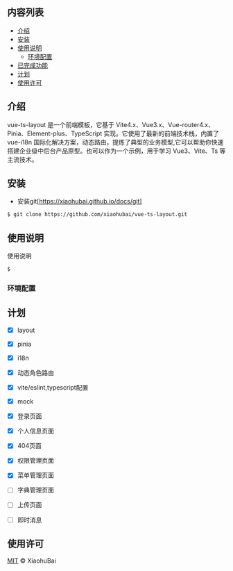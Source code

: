## 内容列表

- [介绍](#介绍)
- [安装](#安装)
- [使用说明](#使用说明)
	- [环境配置](#环境配置)
- [已完成功能](#已完成功能)
- [计划](#计划)
- [使用许可](#使用许可)

## 介绍
vue-ts-layout 是一个前端模板，它基于 Vite4.x、Vue3.x、Vue-router4.x、Pinia、Element-plus、TypeScript 实现。它使用了最新的前端技术栈，内置了 vue-i18n 国际化解决方案，动态路由，提炼了典型的业务模型,它可以帮助你快速搭建企业级中后台产品原型。也可以作为一个示例，用于学习 Vue3、Vite、Ts 等主流技术。

## 安装
- 安装git[https://xiaohubai.github.io/docs/git]
```sh
$ git clone https://github.com/xiaohubai/vue-ts-layout.git
```

## 使用说明
使用说明
```sh
$

```

### 环境配置


## 计划
- [x] layout
- [x] pinia
- [x] i18n
- [x] 动态角色路由
- [x] vite/eslint,typescript配置
- [x] mock
- [x] 登录页面
- [x] 个人信息页面
- [x] 404页面
- [x] 权限管理页面
- [x] 菜单管理页面
- [ ] 字典管理页面
- [ ] 上传页面
- [ ] 即时消息


## 使用许可
[MIT](LICENSE) © XiaohuBai



